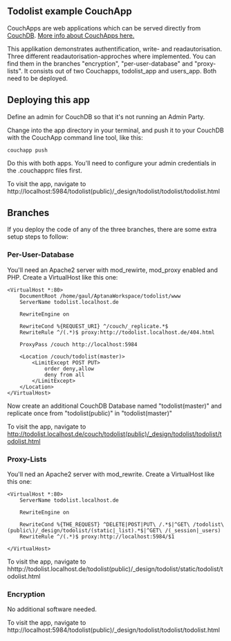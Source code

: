 ## Todolist example CouchApp

CouchApps are web applications which can be served directly from [CouchDB](http://couchdb.apache.org). 
[More info about CouchApps here.](http://couchapp.org)

This applikation demonstrates authentification, write- and readautorisation. Three different readautorisation-approches where implemented. You can find them in the branches "encryption", "per-user-database" and "proxy-lists". It consists out of two Couchapps, todolist_app and users_app. Both need to be deployed.

## Deploying this app

Define an admin for CouchDB so that it's not running an Admin Party.

Change into the app directory in your terminal, and push it to your CouchDB with the CouchApp command line tool, like this:

    couchapp push

Do this with both apps. You'll need to configure your admin credentials in the .couchapprc files first. 

To visit the app, navigate to http://localhost:5984/todolist(public)/_design/todolist/todolist/todolist.html

## Branches
If you deploy the code of any of the three branches, there are some extra setup steps to follow:

### Per-User-Database
You'll need an Apache2 server with mod_rewirte, mod_proxy enabled and PHP. Create a VirtualHost like this one:

    <VirtualHost *:80>
	    DocumentRoot /home/gaul/AptanaWorkspace/todolist/www
	    ServerName todolist.localhost.de

	    RewriteEngine on

	    RewriteCond %{REQUEST_URI} ^/couch/_replicate.*$
	    RewriteRule ^/(.*)$ proxy:http://todolist.localhost.de/404.html

	    ProxyPass /couch http://localhost:5984

	    <Location /couch/todolist(master)>
		    <LimitExcept POST PUT>
			    order deny,allow
			    deny from all
		    </LimitExcept> 
	    </Location>
    </VirtualHost>

Now create an additional CouchDB Database named "todolist(master)" and replicate once from "todolist(public)" in "todolist(master)"

To visit the app, navigate to http://todolist.localhost.de/couch/todolist(public)/_design/todolist/todolist/todolist.html

### Proxy-Lists
You'll ned an Apache2 server with mod_rewrite. Create a VirtualHost like this one:

    <VirtualHost *:80>
	    ServerName todolist.localhost.de

	    RewriteEngine on

	    RewriteCond %{THE_REQUEST} ^DELETE|POST|PUT\ /.*$|^GET\ /todolist\(public\)/_design/todolist/(static|_list).*$|^GET\ /(_session|_users)
	    RewriteRule ^/(.*)$ proxy:http://localhost:5984/$1

    </VirtualHost>

To visit the app, navigate to hhttp://todolist.localhost.de/todolist(public)/_design/todolist/static/todolist/todolist.html

### Encryption
No additional software needed.

To visit the app, navigate to http://localhost:5984/todolist(public)/_design/todolist/todolist/todolist.html
